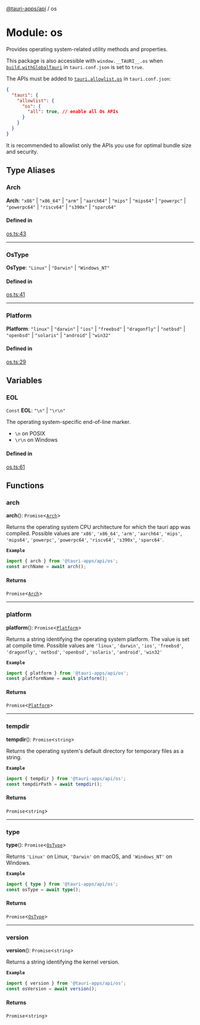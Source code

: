 [@tauri-apps/api](../README.md) / os

# Module: os

Provides operating system-related utility methods and properties.

This package is also accessible with `window.__TAURI__.os` when [`build.withGlobalTauri`](https://tauri.app/v1/api/config/#buildconfig.withglobaltauri) in `tauri.conf.json` is set to `true`.

The APIs must be added to [`tauri.allowlist.os`](https://tauri.app/v1/api/config/#allowlistconfig.os) in `tauri.conf.json`:
```json
{
  "tauri": {
    "allowlist": {
      "os": {
        "all": true, // enable all Os APIs
      }
    }
  }
}
```
It is recommended to allowlist only the APIs you use for optimal bundle size and security.

## Type Aliases

### Arch

 **Arch**: ``"x86"`` \| ``"x86_64"`` \| ``"arm"`` \| ``"aarch64"`` \| ``"mips"`` \| ``"mips64"`` \| ``"powerpc"`` \| ``"powerpc64"`` \| ``"riscv64"`` \| ``"s390x"`` \| ``"sparc64"``

#### Defined in

[os.ts:43](https://github.com/tauri-apps/tauri/blob/47666c4/tooling/api/src/os.ts#L43)

___

### OsType

 **OsType**: ``"Linux"`` \| ``"Darwin"`` \| ``"Windows_NT"``

#### Defined in

[os.ts:41](https://github.com/tauri-apps/tauri/blob/47666c4/tooling/api/src/os.ts#L41)

___

### Platform

 **Platform**: ``"linux"`` \| ``"darwin"`` \| ``"ios"`` \| ``"freebsd"`` \| ``"dragonfly"`` \| ``"netbsd"`` \| ``"openbsd"`` \| ``"solaris"`` \| ``"android"`` \| ``"win32"``

#### Defined in

[os.ts:29](https://github.com/tauri-apps/tauri/blob/47666c4/tooling/api/src/os.ts#L29)

## Variables

### EOL

 `Const` **EOL**: ``"\n"`` \| ``"\r\n"``

The operating system-specific end-of-line marker.
- `\n` on POSIX
- `\r\n` on Windows

#### Defined in

[os.ts:61](https://github.com/tauri-apps/tauri/blob/47666c4/tooling/api/src/os.ts#L61)

## Functions

### arch

**arch**(): `Promise`<[`Arch`](os.md#arch)\>

Returns the operating system CPU architecture for which the tauri app was compiled.
Possible values are `'x86'`, `'x86_64'`, `'arm'`, `'aarch64'`, `'mips'`, `'mips64'`, `'powerpc'`, `'powerpc64'`, `'riscv64'`, `'s390x'`, `'sparc64'`.

**`Example`**

```typescript
import { arch } from '@tauri-apps/api/os';
const archName = await arch();
```

#### Returns

`Promise`<[`Arch`](os.md#arch)\>

___

### platform

**platform**(): `Promise`<[`Platform`](os.md#platform)\>

Returns a string identifying the operating system platform.
The value is set at compile time. Possible values are `'linux'`, `'darwin'`, `'ios'`, `'freebsd'`, `'dragonfly'`, `'netbsd'`, `'openbsd'`, `'solaris'`, `'android'`, `'win32'`

**`Example`**

```typescript
import { platform } from '@tauri-apps/api/os';
const platformName = await platform();
```

#### Returns

`Promise`<[`Platform`](os.md#platform)\>

___

### tempdir

**tempdir**(): `Promise`<`string`\>

Returns the operating system's default directory for temporary files as a string.

**`Example`**

```typescript
import { tempdir } from '@tauri-apps/api/os';
const tempdirPath = await tempdir();
```

#### Returns

`Promise`<`string`\>

___

### type

**type**(): `Promise`<[`OsType`](os.md#ostype)\>

Returns `'Linux'` on Linux, `'Darwin'` on macOS, and `'Windows_NT'` on Windows.

**`Example`**

```typescript
import { type } from '@tauri-apps/api/os';
const osType = await type();
```

#### Returns

`Promise`<[`OsType`](os.md#ostype)\>

___

### version

**version**(): `Promise`<`string`\>

Returns a string identifying the kernel version.

**`Example`**

```typescript
import { version } from '@tauri-apps/api/os';
const osVersion = await version();
```

#### Returns

`Promise`<`string`\>
